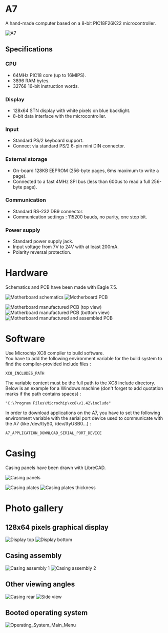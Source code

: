 # A7

A hand-made computer based on a 8-bit PIC18F26K22 microcontroller.

![A7](https://github.com/RICCIARDI-Adrien/A7/blob/master/Resources/Pictures/A7_Completed.jpg)

## Specifications

### CPU

* 64MHz PIC18 core (up to 16MIPS).
* 3896 RAM bytes.
* 32768 16-bit instruction words.

### Display

* 128x64 STN display with white pixels on blue backlight.
* 8-bit data interface with the microcontroller.

### Input

* Standard PS/2 keyboard support.
* Connect via standard PS/2 6-pin mini DIN connector.

### External storage

* On-board 128KB EEPROM (256-byte pages, 6ms maximum to write a page).
* Connected to a fast 4MHz SPI bus (less than 600us to read a full 256-byte page).

### Communication

* Standard RS-232 DB9 connector.
* Communication settings : 115200 bauds, no parity, one stop bit.

### Power supply

* Standard power supply jack.
* Input voltage from 7V to 24V with at least 200mA.
* Polarity reversal protection.

# Hardware

Schematics and PCB have been made with Eagle 7.5.  

![Motherboard schematics](https://github.com/RICCIARDI-Adrien/A7/blob/master/Hardware/Mother_Board_Schematics.png)
![Motherboard PCB](https://github.com/RICCIARDI-Adrien/A7/blob/master/Hardware/Mother_Board_PCB.png)

![Motherboard manufactured PCB (top view)](https://github.com/RICCIARDI-Adrien/A7/blob/master/Resources/Pictures/PCB_Top.jpg)
![Motherboard manufactured PCB (bottom view)](https://github.com/RICCIARDI-Adrien/A7/blob/master/Resources/Pictures/PCB_Bottom.jpg)
![Motherboard manufactured and assembled PCB](https://github.com/RICCIARDI-Adrien/A7/blob/master/Resources/Pictures/PCB_Assembled.jpg)

# Software

Use Microchip XC8 compiler to build software.  
You have to add the following environment variable for the build system to find the compiler-provided include files :
```
XC8_INCLUDES_PATH
```
The variable content must be the full path to the XC8 include directory. Below is an example for a Windows machine (don't forget to add quotation marks if the path contains spaces) :
```
"C:\Program Files\Microchip\xc8\v1.42\include"
```
  
In order to download applications on the A7, you have to set the following environment variable with the serial port device used to communicate with the A7 (like /dev/ttyS0, /dev/ttyUSB0...) :
```
A7_APPLICATION_DOWNLOAD_SERIAL_PORT_DEVICE
```

# Casing

Casing panels have been drawn with LibreCAD.

![Casing panels](https://github.com/RICCIARDI-Adrien/A7/blob/master/Resources/Casing/All_Panels.png)

![Casing plates](https://github.com/RICCIARDI-Adrien/A7/blob/master/Resources/Pictures/Casing_Plates.jpg)
![Casing plates thickness](https://github.com/RICCIARDI-Adrien/A7/blob/master/Resources/Pictures/Casing_Plates_Thickness.jpg)

# Photo gallery

## 128x64 pixels graphical display

![Display top](https://github.com/RICCIARDI-Adrien/A7/blob/master/Resources/Pictures/Display_Top.jpg)
![Display bottom](https://github.com/RICCIARDI-Adrien/A7/blob/master/Resources/Pictures/Display_Bottom.jpg)

## Casing assembly

![Casing assembly 1](https://github.com/RICCIARDI-Adrien/A7/blob/master/Resources/Pictures/Casing_Assembly_1.jpg)
![Casing assembly 2](https://github.com/RICCIARDI-Adrien/A7/blob/master/Resources/Pictures/Casing_Assembly_2.jpg)

## Other viewing angles

![Casing rear](https://github.com/RICCIARDI-Adrien/A7/blob/master/Resources/Pictures/Casing_Rear.jpg)
![Side view](https://github.com/RICCIARDI-Adrien/A7/blob/master/Resources/Pictures/Side_View.jpg)

## Booted operating system

![Operating_System_Main_Menu](https://github.com/RICCIARDI-Adrien/A7/blob/master/Resources/Pictures/Operating_System_Main_Menu.jpg)
